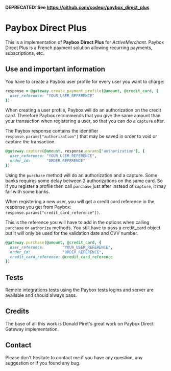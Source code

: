 **DEPRECATED: See https://github.com/codeur/paybox_direct_plus**

# Paybox Direct Plus

This is a implementation of **Paybox Direct Plus** for *ActiveMerchant*.
Paybox Direct Plus is a French payment solution allowing recurring payments,
subscriptions, etc.


## Use and important information

You have to create a Paybox user profile for every user you want to charge:
```ruby
response = @gateway.create_payment_profile(@amount, @credit_card, {
  user_reference: "YOUR_USER_REFERENCE"
})
```

When creating a user profile, Paybox will do an authorization on the credit
card. Therefore Paybox recommends that you give the same amount than your
transaction when registering a user, so that you can do a `capture` after.

The Paybox response contains the identifier `response.params["authorization"]`
that may be saved in order to void or capture the transaction.

```ruby
@gateway.capture(@amount, response.params["authorization"], {
  user_reference: "YOUR_USER_REFERENCE",
  order_id:       "ORDER_REFERENCE"
})
```

Using the `purchase` method will do an authorization and a capture. Some banks
requires some delay between 2 authorizations on the same card. So if you
register a profile then call `purchase` just after instead of `capture`, it may
fail with some banks.

When registering a new user, you will get a credit card reference in the
response you get from Paybox: `response.params["credit_card_reference"])`.

This is the reference you will have to add in the options when calling
`purchase` or `authorize` methods. You still have to pass a credit_card object
but it will only be used for the validation date and CVV number.

```ruby
@gateway.purchase(@amount, @credit_card, {
  user_reference:        "YOUR_USER_REFERENCE",
  order_id:              "ORDER_REFERENCE",
  credit_card_reference: @credit_card_reference
})
```

## Tests

Remote integrations tests using the Paybox tests logins and server are available
and should always pass.

## Credits

The base of all this work is Donald Piret's great work on Paybox Direct Gateway
implementation.

## Contact

Please don't hesitate to contact me if you have any question, any suggestion or
if you found any bug.
